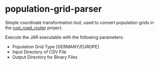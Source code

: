 # population-grid-parser

Simple coordinate transformation tool, used to convert population grids in the [rust_road_router](https://github.com/nils-we97/rust_road_router-fork) project.

Execute the JAR executable with the following parameters:
* Population Grid Type [GERMANY/EUROPE]
* Input Directory of CSV File
* Output Directory for Binary Files
